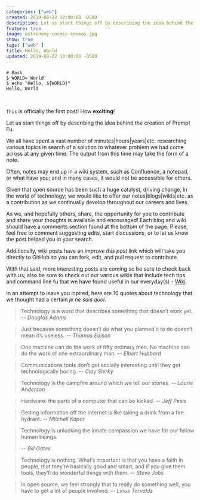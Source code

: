 ```yaml
---
categories: ["web"]
created: 2019-08-22 13:00:00 -0500
description: Let us start things off by describing the idea behind the creation of Prompt Fu.
feature: true
image: astronomy-cosmic-cosmos.jpg
show: true
tags: ["web" ]
title: Hello, World
updated: 2019-08-22 13:00:00 -0500
---
```

```shell
# Bash
$ WORLD='World'
$ echo "Hello, ${WORLD}"
Hello, World
```
<br />
<p class="text-center"><code class="language-text">This</code> is officially the first post! How <b>exciting</b>!</p>

Let us start things off by describing the idea behind the creation of Prompt Fu.
<!--more-->

We all have spent a vast number of minutes|hours|years|etc. researching various topics in search of a solution to whatever problem we had come across at any given time. The output from this time may take the form of a note.

Often, notes may end up in a wiki system, such as Confluence, a notepad, or what have you; and in many cases, it would not be accessible for others.

Given that open source has been such a huge catalyst, driving change, in the world of technology; we would like to offer our notes|blogs|wikis|etc. as a contribution as we continually develop throughout our careers and lives.

As we, and hopefully others, share, the opportunity for you to contribute and share your thoughts is available and encouraged! Each blog and wiki should have a comments section found at the bottom of the page. Please, feel free to comment suggesting edits, start discussions, or to let us know the post helped you in your search.

Additionally, wiki posts have an *improve this post* link which will take you directly to GitHub so you can fork, edit, and pull request to contribute.

With that said, more interesting posts are coming so be sure to check back with us; also be sure to check out our various wikis that include tech tips and command line fu that we have found useful in our everyday(s) - [Wiki](https://www.promptfu.com/wiki).

In an attempt to leave you inpired, here are 10 quotes about technology that we thought had a certain *je ne sais quoi*.

> Technology is a word that describes something that doesn’t work yet.
> <cite>-- Douglas Adams</cite>

> Just because something doesn’t do what you planned it to do doesn’t mean it’s useless.
> <cite>-- Thomas Edison</cite>

> One machine can do the work of fifty ordinary men. No machine can do the work of one extraordinary man.
> <cite>-- Elbert Hubbard</cite>

> Communications tools don’t get socially interesting until they get technologically boring.
> <cite>-- Clay Shirky</cite>

> Technology is the campfire around which we tell our stories.
> <cite>-- Laurie Anderson</cite>

> Hardware: the parts of a computer that can be kicked.
> <cite>-- Jeff Pesis</cite>

> Getting information off the Internet is like taking a drink from a fire hydrant.
> <cite>-- Mitchell Kapor</cite>

> Technology is unlocking the innate compassion we have for our fellow human beings.
>
> <cite>-- Bill Gates</cite>

> Technology is nothing. What’s important is that you have a faith in people, that they’re basically good and smart, and if you give them tools, they’ll do wonderful things with them.
> <cite>-- Steve Jobs</cite>

> In open source, we feel strongly that to really do something well, you have to get a lot of people involved.
> <cite>-- Linus Torvalds</cite>
